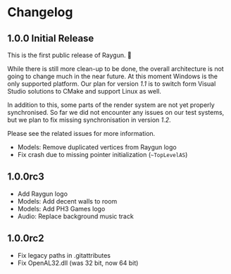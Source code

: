 # Changelog

## 1.0.0 Initial Release

This is the first public release of Raygun. 🎉

While there is still more clean-up to be done, the overall architecture is not going to change much in the near future.
At this moment Windows is the only supported platform.
Our plan for version *1.1* is to switch form Visual Studio solutions to CMake and support Linux as well.

In addition to this, some parts of the render system are not yet properly synchronised.
So far we did not encounter any issues on our test systems, but we plan to fix missing synchronisation in version *1.2*.

Please see the related issues for more information.

- Models: Remove duplicated vertices from Raygun logo
- Fix crash due to missing pointer initialization (`~TopLevelAS`)

## 1.0.0rc3

- Add Raygun logo
- Models: Add decent walls to room
- Models: Add PH3 Games logo
- Audio: Replace background music track

## 1.0.0rc2

- Fix legacy paths in .gitattributes
- Fix OpenAL32.dll (was 32 bit, now 64 bit)
